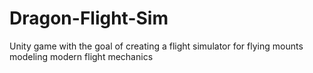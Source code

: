 # Dragon-Flight-Sim
Unity game with the goal of creating a flight simulator for flying mounts modeling modern flight mechanics
